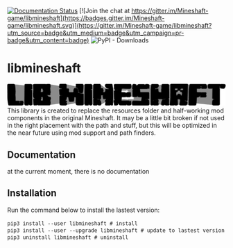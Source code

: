 [![Documentation Status](https://readthedocs.org/projects/libmineshaft/badge/?version=latest)](https://libmineshaft.readthedocs.io/en/latest/?badge=latest) [![Join the chat at https://gitter.im/Mineshaft-game/libmineshaft](https://badges.gitter.im/Mineshaft-game/libmineshaft.svg)](https://gitter.im/Mineshaft-game/libmineshaft?utm_source=badge&utm_medium=badge&utm_campaign=pr-badge&utm_content=badge)
![PyPI - Downloads](https://img.shields.io/pypi/dm/libmineshaft?color=yellow&label=PyPI%20downloads&logo=python&logoColor=white)

# libmineshaft
[![libmineshaft](https://raw.githubusercontent.com/Mineshaft-game/libmineshaft/main/logo.png)](#)
This library is created to replace the resources folder and half-working mod components in the original Mineshaft.
It may be a little bit broken if not used in the right placement with the path and stuff, but this will be optimized in the near future using mod support and path finders.

## Documentation
at the current moment, there is no documentation

## Installation
Run the command below to install the lastest version:


```
pip3 install --user libmineshaft # install
pip3 install --user --upgrade libmineshaft # update to lastest version
pip3 uninstall libmineshaft # uninstall
```
